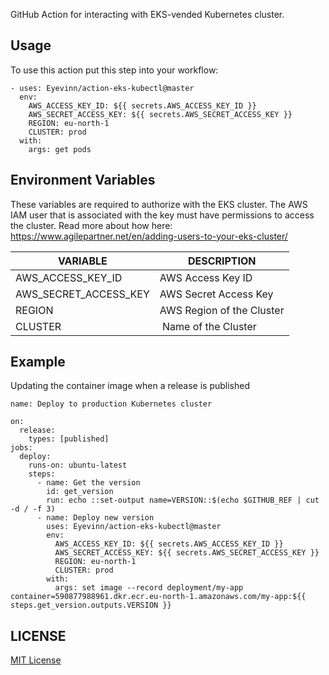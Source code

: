 GitHub Action for interacting with EKS-vended Kubernetes cluster.

## Usage

To use this action put this step into your workflow:

```
- uses: Eyevinn/action-eks-kubectl@master
  env:
    AWS_ACCESS_KEY_ID: ${{ secrets.AWS_ACCESS_KEY_ID }}
    AWS_SECRET_ACCESS_KEY: ${{ secrets.AWS_SECRET_ACCESS_KEY }}
    REGION: eu-north-1
    CLUSTER: prod
  with:
    args: get pods
```

## Environment Variables

These variables are required to authorize with the EKS cluster. The AWS IAM user that is associated with the key must have permissions to access the cluster. Read more about how here: https://www.agilepartner.net/en/adding-users-to-your-eks-cluster/

| VARIABLE | DESCRIPTION |
| --- | --- |
| AWS_ACCESS_KEY_ID | AWS Access Key ID |
| AWS_SECRET_ACCESS_KEY | AWS Secret Access Key |
| REGION | AWS Region of the Cluster |
| CLUSTER | Name of the Cluster |

## Example

Updating the container image when a release is published

```
name: Deploy to production Kubernetes cluster
  
on:
  release:
    types: [published]
jobs:
  deploy:
    runs-on: ubuntu-latest
    steps:
      - name: Get the version
        id: get_version
        run: echo ::set-output name=VERSION::$(echo $GITHUB_REF | cut -d / -f 3)
      - name: Deploy new version
        uses: Eyevinn/action-eks-kubectl@master
        env:
          AWS_ACCESS_KEY_ID: ${{ secrets.AWS_ACCESS_KEY_ID }}
          AWS_SECRET_ACCESS_KEY: ${{ secrets.AWS_SECRET_ACCESS_KEY }}
          REGION: eu-north-1
          CLUSTER: prod
        with:
          args: set image --record deployment/my-app container=590877988961.dkr.ecr.eu-north-1.amazonaws.com/my-app:${{ steps.get_version.outputs.VERSION }}
```

## LICENSE

[MIT License](https://github.com/Eyevinn/action-eks-kubectl/blob/master/LICENSE)
